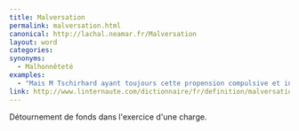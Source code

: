 ```yaml
---
title: Malversation
permalink: malversation.html
canonical: http://lachal.neamar.fr/Malversation
layout: word
categories:
synonyms:
  - Malhonnêteté
examples:
  - "Mais M Tschirhard ayant toujours cette propension compulsive et incoercible à quelque malversation, prévarication et autre concussion, la prudence est de mise !"
link: http://www.linternaute.com/dictionnaire/fr/definition/malversation/
---
```


Détournement de fonds dans l'exercice d'une charge.

